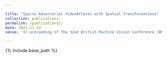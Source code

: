 ```yaml
---

title: "Sparse Adversarial VideoAttacks with Spatial Transformations"
collection: publications
permalink: /publications1/
date: 2021-11-22
venue: 'In preceeding of The 32nd British Machine Vision Conference (BMVC)'

---
```

{% include base_path %}
